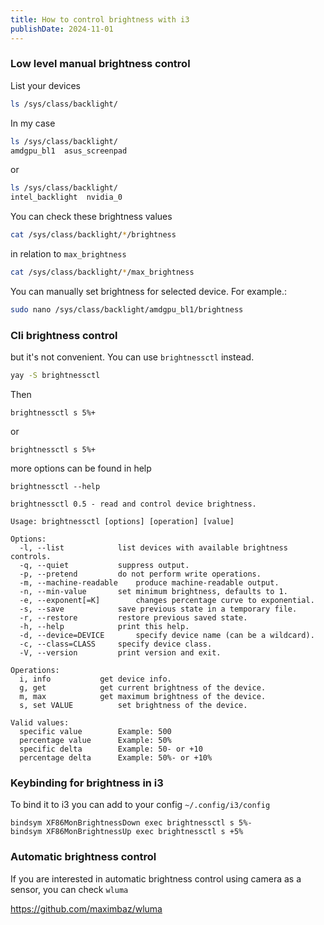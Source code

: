 ```yaml
---
title: How to control brightness with i3
publishDate: 2024-11-01
---
```


### Low level manual brightness control

List your devices

```bash
ls /sys/class/backlight/
```

In my case

```bash
ls /sys/class/backlight/
amdgpu_bl1  asus_screenpad
```

or

```bash
ls /sys/class/backlight/
intel_backlight  nvidia_0
```

You can check these brightness values

```bash
cat /sys/class/backlight/*/brightness
```

in relation to `max_brightness`

```bash
cat /sys/class/backlight/*/max_brightness
```

You can manually set brightness for selected device. For example.:

```bash
sudo nano /sys/class/backlight/amdgpu_bl1/brightness
```

### Cli brightness control

but it's not convenient. You can use `brightnessctl` instead.

```bash
yay -S brightnessctl
```

Then

```
brightnessctl s 5%+
```

or

```
brightnessctl s 5%+
```

more options can be found in help

```
brightnessctl --help
```

```
brightnessctl 0.5 - read and control device brightness.

Usage: brightnessctl [options] [operation] [value]

Options:
  -l, --list			list devices with available brightness controls.
  -q, --quiet			suppress output.
  -p, --pretend			do not perform write operations.
  -m, --machine-readable	produce machine-readable output.
  -n, --min-value		set minimum brightness, defaults to 1.
  -e, --exponent[=K]		changes percentage curve to exponential.
  -s, --save			save previous state in a temporary file.
  -r, --restore			restore previous saved state.
  -h, --help			print this help.
  -d, --device=DEVICE		specify device name (can be a wildcard).
  -c, --class=CLASS		specify device class.
  -V, --version			print version and exit.

Operations:
  i, info			get device info.
  g, get			get current brightness of the device.
  m, max			get maximum brightness of the device.
  s, set VALUE			set brightness of the device.

Valid values:
  specific value		Example: 500
  percentage value		Example: 50%
  specific delta		Example: 50- or +10
  percentage delta		Example: 50%- or +10%
```

### Keybinding for brightness in i3

To bind it to i3 you can add to your config `~/.config/i3/config`

```
bindsym XF86MonBrightnessDown exec brightnessctl s 5%-
bindsym XF86MonBrightnessUp exec brightnessctl s +5%
```

### Automatic brightness control

If you are interested in automatic brightness control using camera as a sensor, you can check `wluma`

https://github.com/maximbaz/wluma
